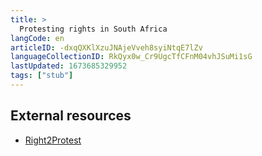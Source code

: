 ```yaml
---
title: >
  Protesting rights in South Africa
langCode: en
articleID: -dxqQXKlXzuJNAjeVveh8syiNtqE7lZv
languageCollectionID: RkQyx0w_Cr9UgcTfCFnM04vhJSuMi1sG
lastUpdated: 1673685329952
tags: ["stub"]
---
```


## External resources

-   [Right2Protest](https://www.r2p.org.za)